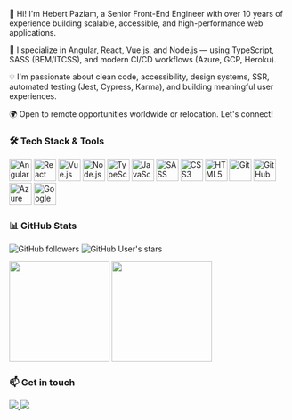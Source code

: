 👋 Hi! I'm Hebert Paziam, a Senior Front-End Engineer with over 10 years of experience building scalable, accessible, and high-performance web applications.

🚀 I specialize in Angular, React, Vue.js, and Node.js — using TypeScript, SASS (BEM/ITCSS), and modern CI/CD workflows (Azure, GCP, Heroku).

💡 I'm passionate about clean code, accessibility, design systems, SSR, automated testing (Jest, Cypress, Karma), and building meaningful user experiences.

🌍 Open to remote opportunities worldwide or relocation. Let's connect!

### 🛠️ Tech Stack & Tools

<div align="left">
  <img src="https://cdn.jsdelivr.net/gh/devicons/devicon/icons/angular/angular-original.svg" height="40" alt="Angular" title="Angular"/>
  <img src="https://cdn.jsdelivr.net/gh/devicons/devicon/icons/react/react-original.svg" height="40" alt="React" title="React"/>
  <img src="https://cdn.jsdelivr.net/gh/devicons/devicon/icons/vuejs/vuejs-original.svg" height="40" alt="Vue.js" title="Vue.js"/>
  <img src="https://cdn.jsdelivr.net/gh/devicons/devicon/icons/nodejs/nodejs-original.svg" height="40" alt="Node.js" title="Node.js"/>
  <img src="https://cdn.jsdelivr.net/gh/devicons/devicon/icons/typescript/typescript-original.svg" height="40" alt="TypeScript" title="TypeScript"/>
  <img src="https://cdn.jsdelivr.net/gh/devicons/devicon/icons/javascript/javascript-original.svg" height="40" alt="JavaScript" title="JavaScript"/>
  <img src="https://cdn.jsdelivr.net/gh/devicons/devicon/icons/sass/sass-original.svg" height="40" alt="SASS" title="SASS"/>
  <img src="https://cdn.jsdelivr.net/gh/devicons/devicon/icons/css3/css3-original.svg" height="40" alt="CSS3" title="CSS3"/>
  <img src="https://cdn.jsdelivr.net/gh/devicons/devicon/icons/html5/html5-original.svg" height="40" alt="HTML5" title="HTML5"/>
  <img src="https://cdn.jsdelivr.net/gh/devicons/devicon/icons/git/git-original.svg" height="40" alt="Git" title="Git"/>
  <img src="https://cdn.jsdelivr.net/gh/devicons/devicon/icons/github/github-original.svg" height="40" alt="GitHub" title="GitHub"/>
  <img src="https://cdn.jsdelivr.net/gh/devicons/devicon/icons/azure/azure-original.svg" height="40" alt="Azure" title="Azure"/>
  <img src="https://cdn.jsdelivr.net/gh/devicons/devicon/icons/googlecloud/googlecloud-original.svg" height="40" alt="Google Cloud" title="Google Cloud"/>
</div>


### 📊 GitHub Stats
![GitHub followers](https://img.shields.io/github/followers/hebertpaziam?style=social)
![GitHub User's stars](https://img.shields.io/github/stars/hebertpaziam?style=social)

<div align="left">
  <img height="180em" src="https://github-readme-stats.vercel.app/api?username=hebertpaziam&show_icons=true&theme=github_dark&include_all_commits=true&count_private=true"/>
  <img height="180em" src="https://github-readme-stats.vercel.app/api/top-langs/?username=hebertpaziam&layout=compact&langs_count=10&theme=github_dark"/>
</div>

### 📫 Get in touch

<div align="left">
  <a href="mailto:hebert.paziam@outlook.com" target="_blank">
    <img src="https://img.shields.io/badge/Email-D14836?style=for-the-badge&logo=outlook&logoColor=white" />
  </a>
  <a href="https://www.linkedin.com/in/hebertpaziam/" target="_blank">
    <img src="https://img.shields.io/badge/LinkedIn-0A66C2?style=for-the-badge&logo=linkedin&logoColor=white" />
  </a>
</div>
